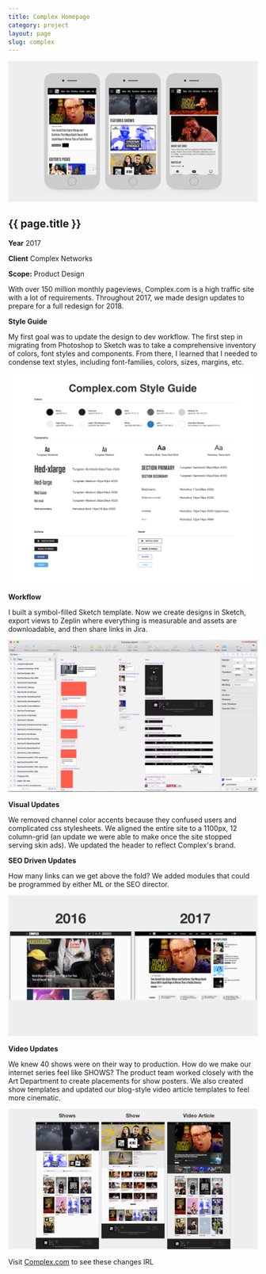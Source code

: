 ```yaml
---
title: Complex Homepage
category: project
layout: page
slug: complex
---
```


<section>
  <img src="/assets/project/complex-1.png" alt="">
</section>
<section>
  <h2>{{ page.title }}</h2>
  <p><strong>Year</strong> 2017</p>
  <p><strong>Client</strong> Complex Networks</p>
  <p><strong>Scope:</strong> Product Design</p>
  <p>With over 150 million monthly pageviews, Complex.com is a high traffic site with a lot of requirements.  Throughout 2017, we made design updates to prepare for a full redesign for 2018.</p>
</section>
<section>
  <p><strong>Style Guide</strong></p>
  <p>My first goal was to update the design to dev workflow. The first step in migrating from Photoshop to Sketch was to take a comprehensive inventory of colors, font styles and components. From there, I learned that I needed to condense text styles, including font-families, colors, sizes, margins, etc.</p>
  <img src="/assets/project/complex-2.png" alt="">
</section>
<section>
  <p><strong>Workflow</strong></p>
  <p>I built a symbol-filled Sketch template. Now we create designs in Sketch, export views to Zeplin where everything is measurable and assets are downloadable, and then share links in Jira.</p>
  <img src="/assets/project/complex-3.png" alt="">
</section>
<section>
  <p><strong>Visual Updates</strong></p>
  <p>We removed channel color accents because they confused users and complicated css stylesheets. We aligned the entire site to a 1100px, 12 column-grid (an update we were able to make once the site stopped serving skin ads). We updated the header to reflect Complex's brand.</p>
  <p><strong>SEO Driven Updates</strong></p>
  <p>How many links can we get above the fold? We added modules that could be programmed by either ML or the SEO director.</p>
</section>
<section>
  <img src="/assets/project/complex-4.png" alt="">
</section>
<section>
  <p><strong>Video Updates</strong></p>
  <p>We knew 40 shows were on their way to production. How do we make our internet series feel like SHOWS? The product team worked closely with the Art Department to create placements for show posters. We also created show templates and updated our blog-style video article templates to feel more cinematic.</p>
</section>
<section>
  <img src="/assets/project/complex-5.png" alt="">
</section>
<section class="cta">
  <p>Visit <a href="http://complex.com" target="_blank">Complex.com</a> to see these changes IRL</p>
</section>

